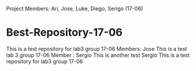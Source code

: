 Project Members: Ari, Jose, Luke, Diego, Serigo (17-06)
# Best-Repository-17-06
This is a test repository for lab3 group 17-06 Members: Jose
This is a test lab 3 group 17-06 Member : Sergio
This is another test Sergio
This is a test repository for lab3 group 17-06

